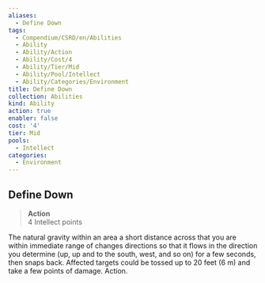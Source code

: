```yaml
---
aliases:
  - Define Down
tags:
  - Compendium/CSRD/en/Abilities
  - Ability
  - Ability/Action
  - Ability/Cost/4
  - Ability/Tier/Mid
  - Ability/Pool/Intellect
  - Ability/Categories/Environment
title: Define Down
collection: Abilities
kind: Ability
action: true
enabler: false
cost: '4'
tier: Mid
pools:
  - Intellect
categories:
  - Environment
---
```

## Define Down  
>**Action**  
>4 Intellect points
  
The natural gravity within an area a short distance across that you are within immediate range of changes directions so that it flows in the direction you determine (up, up and to the south, west, and so on) for a few seconds, then snaps back. Affected targets could be tossed up to 20 feet (6 m) and take a few points of damage. Action.